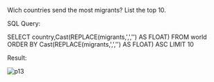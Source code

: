 Wich countries send the most migrants? List the top 10.

SQL Query:

SELECT country,Cast(REPLACE(migrants,',','') AS FLOAT)
FROM world
ORDER BY Cast(REPLACE(migrants,',','') AS FLOAT) ASC
LIMIT 10



Result:

![p13](/Users/petervukasin/Desktop/ISTA495/ISTA495/practicum/week-1/images/p13.png)